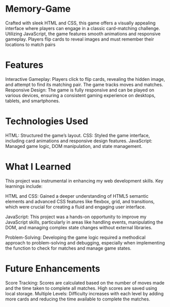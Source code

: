 # Memory-Game
Crafted with sleek HTML and CSS, this game offers a visually appealing interface where players can engage in a classic card-matching challenge. Utilizing JavaScript, the game features smooth animations and responsive gameplay. Players flip cards to reveal images and must remember their locations to match pairs
# Features
Interactive Gameplay: Players click to flip cards, revealing the hidden image, and attempt to find its matching pair. The game tracks moves and matches.
Responsive Design: The game is fully responsive and can be played on various devices, ensuring a consistent gaming experience on desktops, tablets, and smartphones.
# Technologies Used
HTML: Structured the game’s layout.
CSS: Styled the game interface, including card animations and responsive design features.
JavaScript: Managed game logic, DOM manipulation, and state management.
# What I Learned
This project was instrumental in enhancing my web development skills. Key learnings include:

HTML and CSS: Gained a deeper understanding of HTML5 semantic elements and advanced CSS features like flexbox, grid, and transitions, which were crucial for creating a fluid and engaging user interface.

JavaScript: This project was a hands-on opportunity to improve my JavaScript skills, particularly in areas like handling events, manipulating the DOM, and managing complex state changes without external libraries.

Problem-Solving: Developing the game logic required a methodical approach to problem-solving and debugging, especially when implementing the function to check for matches and manage game states.
# Future Enhancements
Score Tracking: Scores are calculated based on the number of moves made and the time taken to complete all matches. High scores are saved using local storage.
Multiple Levels: Difficulty increases with each level by adding more cards and reducing the time available to complete the matches.
